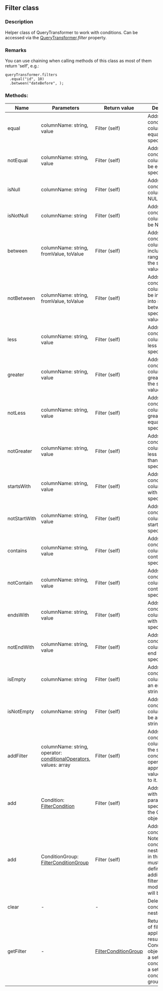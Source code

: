 ## Filter class
### Description
Helper class of QueryTransformer to work with conditions. Can be accessed via the [QueryTransformer](/QueryTransformer.md).*filter* property.

### Remarks
You can use chaining when calling methods of this class as most of them return 'self', e.g.:

    queryTransformer.filters
      .equal("id", 10)
      .between("dateBefore", );

### Methods:
Name         | Parameters    | Return value  | Description
------------ | ------------- | ------------- | -------------
equal | columnName: string, value | Filter (self) | Adds new condition for a column to be equal to the specified value.
notEqual | columnName: string, value | Filter (self) | Adds new condition for a column not to be equal to the specified value.
isNull | columnName: string | Filter (self) | Adds new condition for a column to be NULL.
isNotNull | columnName: string | Filter (self) | Adds new condition for a column not to be NULL.
between | columnName: string, fromValue, toValue | Filter (self) | Adds new condition for a column to be included into range between the specified values.
notBetween | columnName: string, fromValue, toValue | Filter (self) | Adds new condition for a column not to be included into range between the specified values.
less | columnName: string, value | Filter (self) | Adds new condition for a column to be less than the specified value.
greater | columnName: string, value | Filter (self) | Adds new condition for a column to be greater than the specified value.
notLess | columnName: string, value | Filter (self) | Adds new condition for a column to be greater or equal than the specified value.
notGreater | columnName: string, value | Filter (self) | Adds new condition for a column to be less or equal than the specified value.
startsWith | columnName: string, value | Filter (self) | Adds new condition for a column to start with the specified value.
notStartWith | columnName: string, value | Filter (self) | Adds new condition for a column not to start with the specified value.
contains | columnName: string, value | Filter (self) | Adds new condition for a column to contain the specified value.
notContain | columnName: string, value | Filter (self) | Adds new condition for a column not to contain the specified value.
endsWith | columnName: string, value | Filter (self) | Adds new condition for a column to end with the specified value.
notEndWith | columnName: string, value | Filter (self) | Adds new condition for a column not to end with the specified value.
isEmpty | columnName: string | Filter (self) | Adds new condition for a column to be an empty string.
isNotEmpty | columnName: string | Filter (self) | Adds new condition for a column not to be an empty string.
addFilter | columnName: string, operator: [conditionalOperators](/docs/ConditionalOperators.md), values: array | Filter (self) | Adds new condition for a column with the specified conditional operator and appropriate values applied to it.
add | Condition: [FilterCondition](/docs/FilterCondition.md) | Filter (self) | Adds condition with parameters specified via the Condition object.
add | ConditionGroup: [FilterConditionGroup](/docs/FilterConditionGroup.md) | Filter (self) | Adds group of conditions. Note that conditions and nested groups in this group must be defined before adding it to the filter. Further modifications will be ignored.
clear | - | - | Deletes all conditions and nested groups.
getFilter | - | [FilterConditionGroup](/docs/FilterConditionGroup.md) | Returns a copy of filters applied to resultset. The ConditionGroup object contains a set of conditions and a set of nested condition groups.
